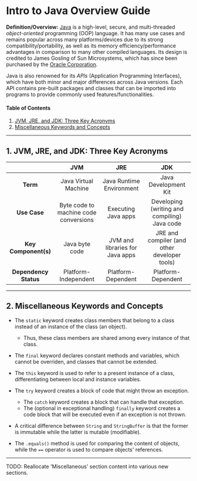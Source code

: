# Intro to Java Overview Guide
**Definition/Overview:** [Java](https://www.java.com/en/) is a high-level, secure, and multi-threaded *object-oriented* programming (OOP) language. It has many use cases and remains popular across many platforms/devices due to its strong compatibility/portability, as well as its memory efficiency/performance advantages in comparison to many other compiled languages. Its design is credited to James Gosling of Sun Microsystems, which has since been purchased by the [Oracle Corporation](https://www.oracle.com/).
  
Java is also renowned for its *APIs* (Application Programming Interfaces), which have both minor and major differences across Java versions. Each API contains pre-built packages and classes that can be imported into programs to provide commonly used features/functionalities.
  
#### Table of Contents
  
1. [JVM, JRE, and JDK: Three Key Acronyms](#three-keys)
2. [Miscellaneous Keywords and Concepts](#misc)
  
<hr />

## 1. <a name="three-keys">JVM, JRE, and JDK: Three Key Acronyms</a>
  
| | **JVM** | **JRE** | **JDK** |
| :---: | :---: | :---: | :---: |
| **Term** | Java Virtual Machine | Java Runtime Environment | Java Development Kit |
| **Use Case** | Byte code to machine code conversions | Executing Java apps | Developing (writing and compiling) Java code |
| **Key Component(s)** | Java byte code | JVM and libraries for Java apps | JRE and compiler (and other developer tools) |
| **Dependency Status** | Platform-Independent | Platform-Dependent | Platform-Dependent |
  
<hr />

## 2. <a name="misc">Miscellaneous Keywords and Concepts</a>
  
* The `static` keyword creates class members that belong to a class instead of an instance of the class (an object).
  + Thus, these class members are shared among every instance of that class.  
* The `final` keyword declares constant methods and variables, which cannot be overriden, and classes that cannot be extended.  
* The `this` keyword is used to refer to a present instance of a class, differentiating between local and instance variables.  
* The `try` keyword creates a block of code that might throw an exception.
  + The `catch` keyword creates a block that can handle that exception.
  + The (optional in exceptional handling) `finally` keyword creates a code block that will be executed even if an exception is not thrown.
  
* A critical difference between `String` and `StringBuffer` is that the former is immutable while the latter is mutable (modifiable).  
* The `.equals()` method is used for comparing the content of objects, while the `==` operator is used to compare objects' references.  
  
<hr />
  
TODO: Reallocate 'Miscellaneous' section content into various new sections.
